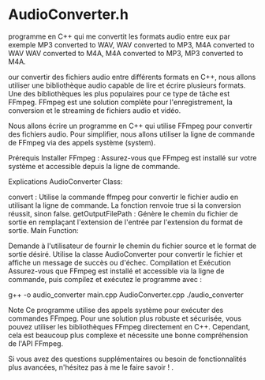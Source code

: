 # AudioConverter.h
programme en C++ qui me convertit les formats audio entre eux par exemple MP3 converted to WAV,  WAV converted to MP3, M4A converted to WAV WAV converted to M4A, M4A converted to MP3, MP3 converted to M4A.

our convertir des fichiers audio entre différents formats en C++, nous allons utiliser une bibliothèque audio capable de lire et écrire plusieurs formats. Une des bibliothèques les plus populaires pour ce type de tâche est FFmpeg. FFmpeg est une solution complète pour l'enregistrement, la conversion et le streaming de fichiers audio et vidéo.

Nous allons écrire un programme en C++ qui utilise FFmpeg pour convertir des fichiers audio. Pour simplifier, nous allons utiliser la ligne de commande de FFmpeg via des appels système (system).

Prérequis
Installer FFmpeg : Assurez-vous que FFmpeg est installé sur votre système et accessible depuis la ligne de commande.


Explications
AudioConverter Class:

convert : Utilise la commande ffmpeg pour convertir le fichier audio en utilisant la ligne de commande. La fonction renvoie true si la conversion réussit, sinon false.
getOutputFilePath : Génère le chemin du fichier de sortie en remplaçant l'extension de l'entrée par l'extension du format de sortie.
Main Function:

Demande à l'utilisateur de fournir le chemin du fichier source et le format de sortie désiré.
Utilise la classe AudioConverter pour convertir le fichier et affiche un message de succès ou d'échec.
Compilation et Exécution
Assurez-vous que FFmpeg est installé et accessible via la ligne de commande, puis compilez et exécutez le programme avec :

g++ -o audio_converter main.cpp AudioConverter.cpp
./audio_converter

Note
Ce programme utilise des appels système pour exécuter des commandes FFmpeg. Pour une solution plus robuste et sécurisée, vous pouvez utiliser les bibliothèques FFmpeg directement en C++. Cependant, cela est beaucoup plus complexe et nécessite une bonne compréhension de l'API FFmpeg.

Si vous avez des questions supplémentaires ou besoin de fonctionnalités plus avancées, n'hésitez pas à me le faire savoir !
.
